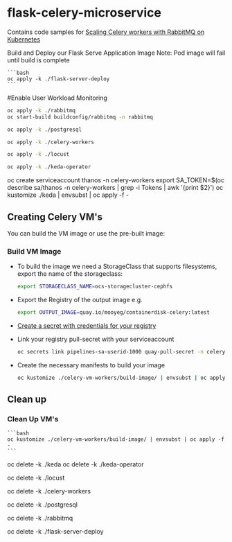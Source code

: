 # flask-celery-microservice

Contains code samples for [Scaling Celery workers with RabbitMQ on Kubernetes](https://learnk8s.io/scaling-celery-rabbitmq-kubernetes)

Build and Deploy our Flask Serve Application Image
Note: Pod image will fail until build is complete 

    ```bash
    oc apply -k ./flask-server-deploy
    ```

#Enable User Workload Monitoring
```bash
oc apply -k ./rabbitmq
oc start-build buildconfig/rabbitmq -n rabbitmq
```

```bash
oc apply -k ./postgresql
```

```bash
oc apply -k ./celery-workers
```

```bash
oc apply -k ./locust
```

```bash
oc apply -k ./keda-operator
```

oc create serviceaccount thanos -n celery-workers
export SA_TOKEN=$(oc describe sa/thanos -n celery-workers | grep -i Tokens | awk '{print $2}')
oc kustomize ./keda | envsubst | oc apply -f -


## Creating Celery VM's
You can build the VM image or use the pre-built image:


### Build VM Image  
- To build the image we need a StorageClass that supports filesystems, export the name of the storageclass:

    ```bash
    export STORAGECLASS_NAME=ocs-storagecluster-cephfs
    ```

- Export the Registry of the output image e.g.

    ```bash
    export OUTPUT_IMAGE=quay.io/mooyeg/containerdisk-celery:latest
    ```

- [Create a secret with credentials for your registry](https://docs.openshift.com/container-platform/4.10/openshift_images/managing_images/using-image-pull-secrets.html#images-allow-pods-to-reference-images-from-secure-registries_using-image-pull-secrets)

- Link your registry pull-secret with your serviceaccount 

    ```bash
    oc secrets link pipelines-sa-userid-1000 quay-pull-secret -n celery-workers --for=pull,mount    
    ```

- Create the necessary manifests to build your image

   ```bash
   oc kustomize ./celery-vm-workers/build-image/ | envsubst | oc apply -f -   
   ```


## Clean up

### Clean Up VM's
    ```bash
    oc kustomize ./celery-vm-workers/build-image/ | envsubst | oc apply -f - 
    ```


oc delete -k ./keda
oc delete -k ./keda-operator

oc delete -k ./locust

oc delete -k ./celery-workers

oc delete -k ./postgresql

oc delete -k ./rabbitmq

oc delete -k ./flask-server-deploy








